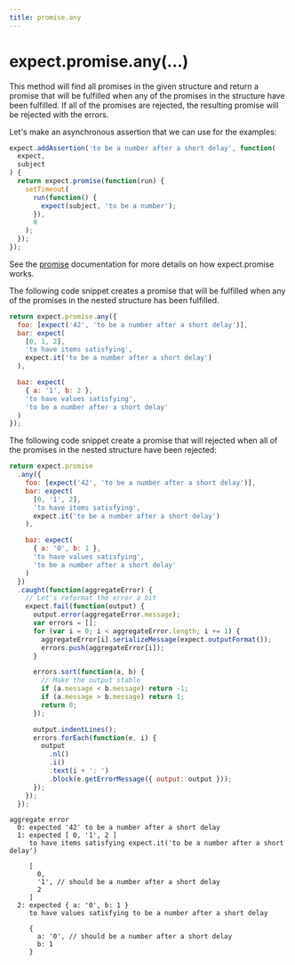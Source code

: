 ```yaml
---
title: promise.any
---
```


# expect.promise.any(...)

This method will find all promises in the given structure and return a promise
that will be fulfilled when any of the promises in the structure have been
fulfilled. If all of the promises are rejected, the resulting promise will be
rejected with the errors.

Let's make an asynchronous assertion that we can use for the examples:

```js
expect.addAssertion('to be a number after a short delay', function(
  expect,
  subject
) {
  return expect.promise(function(run) {
    setTimeout(
      run(function() {
        expect(subject, 'to be a number');
      }),
      0
    );
  });
});
```

See the [promise](../promise/) documentation for more details on how
expect.promise works.

The following code snippet creates a promise that will be fulfilled when any
of the promises in the nested structure has been fulfilled.

<!-- unexpected-markdown async:true -->

```js
return expect.promise.any({
  foo: [expect('42', 'to be a number after a short delay')],
  bar: expect(
    [0, 1, 2],
    'to have items satisfying',
    expect.it('to be a number after a short delay')
  ),

  baz: expect(
    { a: '1', b: 2 },
    'to have values satisfying',
    'to be a number after a short delay'
  )
});
```

The following code snippet create a promise that will rejected when all
of the promises in the nested structure have been rejected:

<!-- unexpected-markdown async:true -->

```js
return expect.promise
  .any({
    foo: [expect('42', 'to be a number after a short delay')],
    bar: expect(
      [0, '1', 2],
      'to have items satisfying',
      expect.it('to be a number after a short delay')
    ),

    baz: expect(
      { a: '0', b: 1 },
      'to have values satisfying',
      'to be a number after a short delay'
    )
  })
  .caught(function(aggregateError) {
    // Let's reformat the error a bit
    expect.fail(function(output) {
      output.error(aggregateError.message);
      var errors = [];
      for (var i = 0; i < aggregateError.length; i += 1) {
        aggregateError[i].serializeMessage(expect.outputFormat());
        errors.push(aggregateError[i]);
      }

      errors.sort(function(a, b) {
        // Make the output stable
        if (a.message < b.message) return -1;
        if (a.message > b.message) return 1;
        return 0;
      });

      output.indentLines();
      errors.forEach(function(e, i) {
        output
          .nl()
          .i()
          .text(i + ': ')
          .block(e.getErrorMessage({ output: output }));
      });
    });
  });
```

```output
aggregate error
  0: expected '42' to be a number after a short delay
  1: expected [ 0, '1', 2 ]
     to have items satisfying expect.it('to be a number after a short delay')

     [
       0,
       '1', // should be a number after a short delay
       2
     ]
  2: expected { a: '0', b: 1 }
     to have values satisfying to be a number after a short delay

     {
       a: '0', // should be a number after a short delay
       b: 1
     }
```
